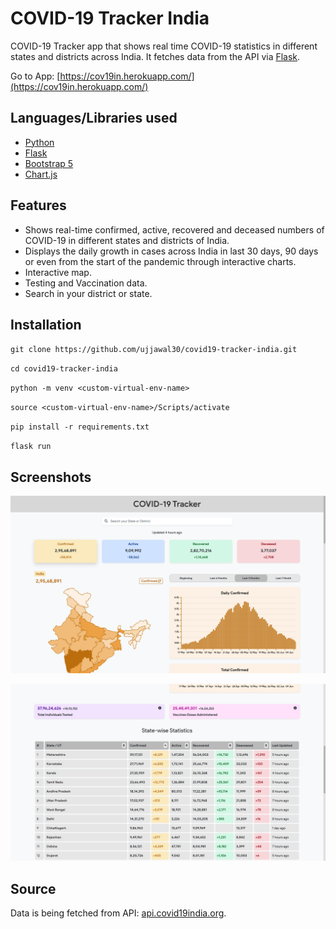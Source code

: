 # COVID-19 Tracker India

COVID-19 Tracker app that shows real time COVID-19 statistics in different states and districts across India. It fetches data from the API via [Flask](https://flask.palletsprojects.com/en/2.0.x/).

Go to App: [https://cov19in.herokuapp.com/](https://cov19in.herokuapp.com/)

## Languages/Libraries used

- [Python](http://python.org/)
- [Flask](https://flask.palletsprojects.com/en/2.0.x/)
- [Bootstrap 5](http://getbootstrap.com/)
- [Chart.js](https://www.chartjs.org/)

## Features

- Shows real-time confirmed, active, recovered and deceased numbers of COVID-19 in different states and districts of India.
- Displays the daily growth in cases across India in last 30 days, 90 days or even from the start of the pandemic through interactive charts.
- Interactive map.
- Testing and Vaccination data.
- Search in your district or state.

## Installation

`git clone https://github.com/ujjawal30/covid19-tracker-india.git`

`cd covid19-tracker-india`

`python -m venv <custom-virtual-env-name>`

`source <custom-virtual-env-name>/Scripts/activate`

`pip install -r requirements.txt`

`flask run`

## Screenshots

![Homepage 1](https://github.com/ujjawal30/covid19-tracker-india/blob/main/screenshots/indexpage1.png)

![Homepage 2](https://github.com/ujjawal30/covid19-tracker-india/blob/main/screenshots/indexpage2.png)

## Source

Data is being fetched from API: [api.covid19india.org](https://api.covid19india.org).
